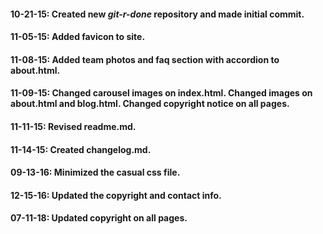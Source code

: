 #### 10-21-15: Created new _git-r-done_ repository and made initial commit.
#### 11-05-15: Added favicon to site.
#### 11-08-15: Added team photos and faq section with accordion to about.html.
#### 11-09-15: Changed carousel images on index.html. Changed images on about.html and blog.html. Changed copyright notice on all pages.
#### 11-11-15: Revised readme.md.
#### 11-14-15: Created changelog.md.
#### 09-13-16: Minimized the casual css file.
#### 12-15-16: Updated the copyright and contact info.
#### 07-11-18: Updated copyright on all pages.
